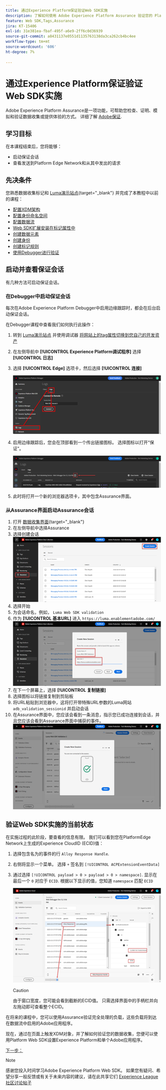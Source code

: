 ```yaml
---
title: 通过Experience Platform保证验证Web SDK实施
description: 了解如何使用 Adobe Experience Platform Assurance 验证您的 Platform Web SDK 实施。本课程是《使用 Web SDK 实施 Adobe Experience Cloud》教程的一部分。
feature: Web SDK,Tags,Assurance
jira: KT-15406
exl-id: 31e381ea-fbaf-495f-a6e9-2ff6c0d36939
source-git-commit: a8431137e0551d1135763138da3ca262cb4bc4ee
workflow-type: tm+mt
source-wordcount: '606'
ht-degree: 7%

---
```


# 通过Experience Platform保证验证Web SDK实施

Adobe Experience Platform Assurance是一项功能，可帮助您检查、证明、模拟和验证数据收集或提供体验的方式。 详细了解 [Adobe保证](https://experienceleague.adobe.com/en/docs/experience-platform/assurance/home).


## 学习目标

在本课程结束后，您将能够：

* 启动保证会话
* 查看发送到Platform Edge Network和从其中发出的请求

## 先决条件

您熟悉数据收集标记和 [Luma演示站点](https://luma.enablementadobe.com/content/luma/us/en.html){target="_blank"} 并完成了本教程中以前的课程：

* [配置XDM架构](configure-schemas.md)
* [配置身份命名空间](configure-identities.md)
* [配置数据流](configure-datastream.md)
* [Web SDK扩展安装在标记属性中](install-web-sdk.md)
* [创建数据元素](create-data-elements.md)
* [创建身份](create-identities.md)
* [创建标记规则](create-tag-rule.md)
* [使用Debugger进行验证](validate-with-debugger.md)


## 启动并查看保证会话

有几种方法可启动保证会话。

### 在Debugger中启动保证会话

每次在Adobe Experience Platform Debugger中启用边缘跟踪时，都会在后台启动保证会话。

在Debugger课程中查看我们如何执行此操作：

1. 转到 [Luma演示站点](https://luma.enablementadobe.com/content/luma/us/en.html) 并使用调试器 [将网站上的tag属性切换到您自己的开发资产](validate-with-debugger.md#use-the-experience-platform-debugger-to-map-to-your-tags-property)
1. 在左侧导航中 **[!UICONTROL Experience Platform调试程序]** 选择 **[!UICONTROL 日志]**
1. 选择 **[!UICONTROL Edge]** 选项卡，然后选择 **[!UICONTROL 连接]**

   ![连接边缘跟踪](assets/analytics-debugger-edgeTrace.png)
1. 启用边缘跟踪后，您会在顶部看到一个传出链接图标。 选择图标以打开“保证”。

   ![启动保证会话](assets/validate-debugger-start-assurnance.png)

1. 此时将打开一个新的浏览器选项卡，其中包含Assurance界面。

### 从Assurance界面启动Assurance会话

1. 打开 [数据收集界面](https://experience.adobe.com/#/data-collection/home){target="_blank"}
1. 在左侧导航中选择Assurance
1. 选择创建会话
   ![创建保证会话](assets/assurance-create-session.png)
1. 选择开始
1. 为会话命名，例如， `Luma Web SDK validation`
1. 作为 **[!UICONTROL 基本URL]** 进入 `https://luma.enablementadobe.com/`
   ![命名保障会话](assets/assurance-name-session.png)
1. 在下一个屏幕上，选择 **[!UICONTROL 复制链接]**
1. 选择图标以将链接复制到剪贴板
1. 将URL粘贴到浏览器中，这将打开带特殊URL参数的Luma网站 `adb_validation_sessionid` 并启动会话
1. 在Assurance界面中，您应该会看到一条消息，指示您已成功连接到会话，并且您应该会看到Assurance界面中捕获的事件。
   ![保证会话已连接](assets/assurance-success.png)

## 验证Web SDK实施的当前状态

在实施过程的此阶段，要查看的信息有限。 我们可以看到您在PlatformEdge Network上生成的Experience CloudID (ECID)值：

1. 选择包含名为的事件的行 `Alloy Response Handle`.
1. 右侧将显示一个菜单。 选择 `+` 签名到 `[!UICONTROL ACPExtensionEventData]`
1. 通过选择 `[!UICONTROL payload > 0 > payload > 0 > namespace]`. 显示在最后一个 `0` 对应于 `ECID`. 根据以下显示的值，您知道 `namespace` 匹配 `ECID`

   ![保证验证ECID](assets/validate-assurance-ecid.png)

   >[!CAUTION]
   >
   >由于窗口宽度，您可能会看到截断的ECID值。 只需选择界面中的手柄栏并向左拖动即可查看整个ECID。

在将来的课程中，您可以使用Assurance验证完全处理的负载，这些负载将到达在数据流中启用的Adobe应用程序。

现在，通过在页面上触发XDM对象，并了解如何验证您的数据收集，您便可以使用Platform Web SDK设置Experience Platform和单个Adobe应用程序。

[下一步： ](setup-experience-platform.md)

>[!NOTE]
>
>感谢您投入时间学习Adobe Experience Platform Web SDK。 如果您有疑问、希望分享一般反馈或有关于未来内容的建议，请在此共享它们 [Experience League社区讨论帖子](https://experienceleaguecommunities.adobe.com/t5/adobe-experience-platform-data/tutorial-discussion-implement-adobe-experience-cloud-with-web/td-p/444996)
